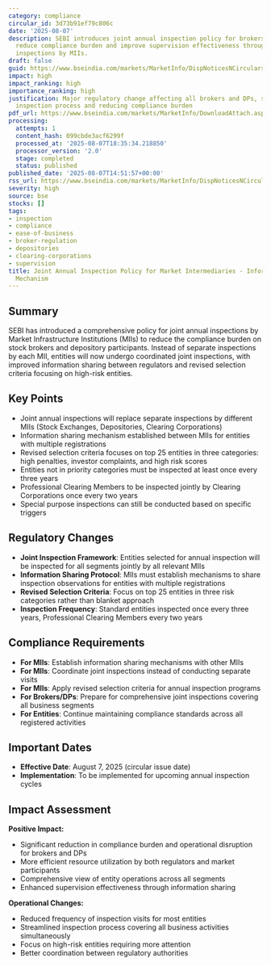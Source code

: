 ```yaml
---
category: compliance
circular_id: 3d73b91ef79c806c
date: '2025-08-07'
description: SEBI introduces joint annual inspection policy for brokers and DPs to
  reduce compliance burden and improve supervision effectiveness through coordinated
  inspections by MIIs.
draft: false
guid: https://www.bseindia.com/markets/MarketInfo/DispNoticesNCirculars.aspx?Noticeid={1D97F2C1-3708-4BB4-84A3-D9BE50A1C9B3}&noticeno=20250807-68&dt=08/07/2025&icount=68&totcount=77&flag=0
impact: high
impact_ranking: high
importance_ranking: high
justification: Major regulatory change affecting all brokers and DPs, streamlining
  inspection process and reducing compliance burden
pdf_url: https://www.bseindia.com/markets/MarketInfo/DownloadAttach.aspx?id=20250807-68&attachedId=e663625a-00d6-436e-a2ac-b0de9b5188e2
processing:
  attempts: 1
  content_hash: 099cbde3acf6299f
  processed_at: '2025-08-07T18:35:34.218850'
  processor_version: '2.0'
  stage: completed
  status: published
published_date: '2025-08-07T14:51:57+00:00'
rss_url: https://www.bseindia.com/markets/MarketInfo/DispNoticesNCirculars.aspx?Noticeid={1D97F2C1-3708-4BB4-84A3-D9BE50A1C9B3}&noticeno=20250807-68&dt=08/07/2025&icount=68&totcount=77&flag=0
severity: high
source: bse
stocks: []
tags:
- inspection
- compliance
- ease-of-business
- broker-regulation
- depositories
- clearing-corporations
- supervision
title: Joint Annual Inspection Policy for Market Intermediaries - Information Sharing
  Mechanism
---
```


## Summary

SEBI has introduced a comprehensive policy for joint annual inspections by Market Infrastructure Institutions (MIIs) to reduce the compliance burden on stock brokers and depository participants. Instead of separate inspections by each MII, entities will now undergo coordinated joint inspections, with improved information sharing between regulators and revised selection criteria focusing on high-risk entities.

## Key Points

- Joint annual inspections will replace separate inspections by different MIIs (Stock Exchanges, Depositories, Clearing Corporations)
- Information sharing mechanism established between MIIs for entities with multiple registrations
- Revised selection criteria focuses on top 25 entities in three categories: high penalties, investor complaints, and high risk scores
- Entities not in priority categories must be inspected at least once every three years
- Professional Clearing Members to be inspected jointly by Clearing Corporations once every two years
- Special purpose inspections can still be conducted based on specific triggers

## Regulatory Changes

- **Joint Inspection Framework**: Entities selected for annual inspection will be inspected for all segments jointly by all relevant MIIs
- **Information Sharing Protocol**: MIIs must establish mechanisms to share inspection observations for entities with multiple registrations
- **Revised Selection Criteria**: Focus on top 25 entities in three risk categories rather than blanket approach
- **Inspection Frequency**: Standard entities inspected once every three years, Professional Clearing Members every two years

## Compliance Requirements

- **For MIIs**: Establish information sharing mechanisms with other MIIs
- **For MIIs**: Coordinate joint inspections instead of conducting separate visits
- **For MIIs**: Apply revised selection criteria for annual inspection programs
- **For Brokers/DPs**: Prepare for comprehensive joint inspections covering all business segments
- **For Entities**: Continue maintaining compliance standards across all registered activities

## Important Dates

- **Effective Date**: August 7, 2025 (circular issue date)
- **Implementation**: To be implemented for upcoming annual inspection cycles

## Impact Assessment

**Positive Impact:**
- Significant reduction in compliance burden and operational disruption for brokers and DPs
- More efficient resource utilization by both regulators and market participants
- Comprehensive view of entity operations across all segments
- Enhanced supervision effectiveness through information sharing

**Operational Changes:**
- Reduced frequency of inspection visits for most entities
- Streamlined inspection process covering all business activities simultaneously
- Focus on high-risk entities requiring more attention
- Better coordination between regulatory authorities
